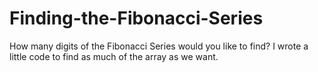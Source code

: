 # Finding-the-Fibonacci-Series

How many digits of the Fibonacci Series would you like to find?
I wrote a little code to find as much of the array as we want.
